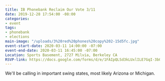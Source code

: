 ```yaml
---
title: IB Phonebank Reclaim Our Vote 3/11
date: 2019-12-28 17:54:00 -08:00
categories:
- event
tags:
- phonebank
- elections
main-image: "/uploads/3%20red%20phones%20copy%202-15d5fc.jpg"
event-start-date: 2020-03-11 14:00:00 -07:00
event-end-date: 2020-03-11 16:45:00 -07:00
Location: Sports Basement, 2727 Milvia, Berkeley CA
RSVP-link: https://docs.google.com/forms/d/e/1FAIpQLSd3kLUxlILE7GqI-3bOMVvthcqahc-4LATwMnRVUShEnm4GeA/viewform
---
```


We'll be calling in important swing states, most likely Arizona or Michigan.